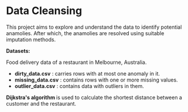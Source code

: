 # Data Cleansing

This project aims to explore and understand the data to identify potential anamolies. After which, the anamolies are resolved using suitable imputation methods. 

<b>Datasets:</b>

Food delivery data of a restaurant in Melbourne, Australia.

<ul>
  <li> <b>dirty_data.csv</b> : carries rows with at most one anomaly in it.</li>
  <li> <b>missing_data.csv</b> : contains rows with one or more missing values.</li>
  <li> <b>outlier_data.csv</b> : contains data with outliers in them.</li>
</ul>

<b> Dijkstra's algorithm </b> is used to calculate the shortest distance between a customer and the restaurant.
